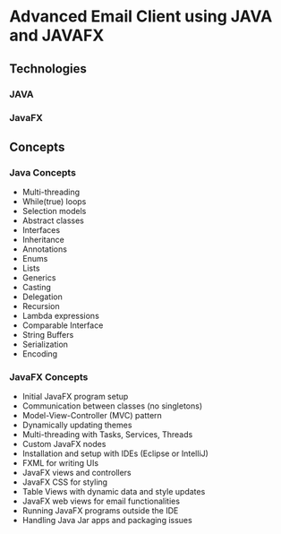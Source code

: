 # Advanced Email Client using JAVA and JAVAFX 

## Technologies

### JAVA
### JavaFX


## Concepts

### Java Concepts
- Multi-threading
- While(true) loops
- Selection models
-  Abstract classes
- Interfaces
- Inheritance
- Annotations
- Enums
- Lists
- Generics
- Casting
- Delegation
- Recursion
- Lambda expressions
- Comparable Interface
- String Buffers
- Serialization
- Encoding

### JavaFX Concepts
- Initial JavaFX program setup
- Communication between classes (no singletons)
- Model-View-Controller (MVC) pattern
- Dynamically updating themes
- Multi-threading with Tasks, Services, Threads
- Custom JavaFX nodes
- Installation and setup with IDEs (Eclipse or IntelliJ)
- FXML for writing UIs
- JavaFX views and controllers
- JavaFX CSS for styling
- Table Views with dynamic data and style updates
- JavaFX web views for email functionalities
- Running JavaFX programs outside the IDE
- Handling Java Jar apps and packaging issues
